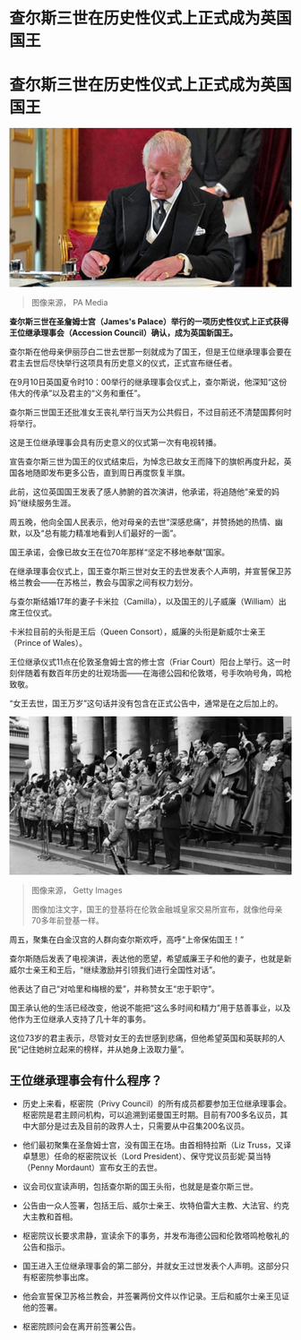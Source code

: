 # 查尔斯三世在历史性仪式上正式成为英国国王

#  查尔斯三世在历史性仪式上正式成为英国国王



![查尔斯三世](_126664827_index_8_pa_media.jpg)

> 图像来源，  PA Media

**查尔斯三世在圣詹姆士宫（James's Palace）举行的一项历史性仪式上正式获得王位继承理事会（Accession Council）确认，成为英国新国王。**

查尔斯在他母亲伊丽莎白二世去世那一刻就成为了国王，但是王位继承理事会要在君主去世后尽快举行这项具有历史意义的仪式，正式宣布继任者。

在9月10日英国夏令时10：00举行的继承理事会仪式上，查尔斯说，他深知“这份伟大的传承”以及君主的“义务和重任”。

查尔斯三世国王还批准女王丧礼举行当天为公共假日，不过目前还不清楚国葬何时将举行。

这是王位继承理事会具有历史意义的仪式第一次有电视转播。

宣告查尔斯三世为国王的仪式结束后，为悼念已故女王而降下的旗帜再度升起，英国各地随即发布更多公告，直到周日再度恢复半旗。

此前，这位英国国王发表了感人肺腑的首次演讲，他承诺，将追随他“亲爱的妈妈”继续服务生涯。

周五晚，他向全国人民表示，他对母亲的去世“深感悲痛”，并赞扬她的热情、幽默，以及“总有能力精准地看到人们最好的一面”。

国王承诺，会像已故女王在位70年那样“坚定不移地奉献”国家。

在继承理事会仪式上，国王查尔斯三世对女王的去世发表个人声明，并宣誓保卫苏格兰教会——在苏格兰，教会与国家之间有权力划分。

与查尔斯结婚17年的妻子卡米拉（Camilla），以及国王的儿子威廉（William）出席王位仪式。

卡米拉目前的头衔是王后（Queen Consort），威廉的头衔是新威尔士亲王（Prince of Wales）。

王位继承仪式11点在伦敦圣詹姆士宫的修士宫（Friar Court）阳台上举行。这一时刻伴随着有数百年历史的壮观场面——在海德公园和伦敦塔，号手吹响号角，鸣枪致敬。

“女王去世，国王万岁”这句话并没有包含在正式公告中，通常是在之后加上的。

![1952年2月8日，在皇家交易所。](_126661977_gettyimages-1232336193.jpg)

> 图像来源，  Getty Images
>
> 图像加注文字，国王的登基将在伦敦金融城皇家交易所宣布，就像他母亲70多年前登基一样。

周五，聚集在白金汉宫的人群向查尔斯欢呼，高呼“上帝保佑国王！”

查尔斯随后发表了电视演讲，表达他的愿望，希望威廉王子和他的妻子，也就是新威尔士亲王和王后，“继续激励并引领我们进行全国性对话”。

他表达了自己“对哈里和梅根的爱”，并称赞女王“忠于职守”。

国王承认他的生活已经改变，他说不能把“这么多时间和精力”用于慈善事业，以及他作为王位继承人支持了几十年的事务。

这位73岁的君主表示，尽管对女王的去世感到悲痛，但他希望英国和英联邦的人民“记住她树立起来的榜样，并从她身上汲取力量”。

##  王位继承理事会有什么程序？

  * 历史上来看，枢密院（Privy Council）的所有成员都要参加王位继承理事会。枢密院是君主顾问机构，可以追溯到诺曼国王时期。目前有700多名议员，其中大部分是过去及目前的政界人士，只需要从中召集200名议员。 

  * 他们最初聚集在圣詹姆士宫，没有国王在场。由首相特拉斯（Liz Truss，又译卓慧思）任命的枢密院议长（Lord President）、保守党议员彭妮·莫当特（Penny Mordaunt）宣布女王的去世。 

  * 议会司仪宣读声明，包括查尔斯的国王头衔，也就是是查尔斯三世。 

  * 公告由一众人签署，包括王后、威尔士亲王、坎特伯雷大主教、大法官、约克大主教和首相。 

  * 枢密院议长要求肃静，宣读余下的事务，并发布海德公园和伦敦塔鸣枪敬礼的公告和指示。 

  * 国王进入王位继承理事会的第二部分，并就女王过世发表个人声明。这部分只有枢密院参事出席。 

  * 他会宣誓保卫苏格兰教会，并签署两份文件以作记录。王后和威尔士亲王见证他的签署。 

  * 枢密院顾问会在离开前签署公告。 



